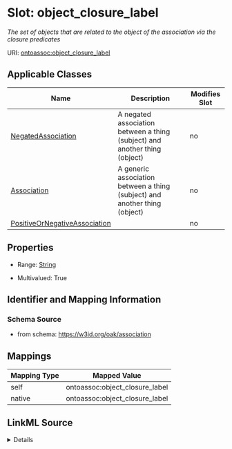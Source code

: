 

# Slot: object_closure_label


_The set of objects that are related to the object of the association via the closure predicates_





URI: [ontoassoc:object_closure_label](https://w3id.org/oak/association/object_closure_label)



<!-- no inheritance hierarchy -->





## Applicable Classes

| Name | Description | Modifies Slot |
| --- | --- | --- |
| [NegatedAssociation](NegatedAssociation.md) | A negated association between a thing (subject) and another thing (object) |  no  |
| [Association](Association.md) | A generic association between a thing (subject) and another thing (object) |  no  |
| [PositiveOrNegativeAssociation](PositiveOrNegativeAssociation.md) |  |  no  |







## Properties

* Range: [String](String.md)

* Multivalued: True





## Identifier and Mapping Information







### Schema Source


* from schema: https://w3id.org/oak/association




## Mappings

| Mapping Type | Mapped Value |
| ---  | ---  |
| self | ontoassoc:object_closure_label |
| native | ontoassoc:object_closure_label |




## LinkML Source

<details>
```yaml
name: object_closure_label
description: The set of objects that are related to the object of the association
  via the closure predicates
from_schema: https://w3id.org/oak/association
rank: 1000
alias: object_closure_label
domain_of:
- PositiveOrNegativeAssociation
range: string
multivalued: true

```
</details>
